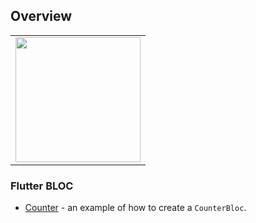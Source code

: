 
## Overview

<div style="text-align: center">
    <table>
        <tr>
            <td style="text-align: center">
                <img src="https://firebasestorage.googleapis.com/v0/b/testfirebase-50204.appspot.com/o/flutter_counter.gif?alt=media&token=a5da79ea-6274-4edc-8acd-22f550461280" width="200"/>
            </td>            
            <!-- <td style="text-align: center">
                <a href="https://bloclibrary.dev/#/flutterinfinitelisttutorial">
                    <img src="https://bloclibrary.dev/assets/gifs/flutter_infinite_list.gif" width="200"/>
                </a>
            </td>
            <td style="text-align: center">
                <a href="https://bloclibrary.dev/#/flutterfirebaselogintutorial">
                    <img src="https://bloclibrary.dev/assets/gifs/flutter_firebase_login.gif" width="200" />
                </a>
            </td> -->
        </tr>
        <!-- <tr>
            <td style="text-align: center">
                <a href="https://bloclibrary.dev/#/flutterangulargithubsearch">
                    <img src="https://bloclibrary.dev/assets/gifs/flutter_github_search.gif" width="200"/>
                </a>
            </td>
            <td style="text-align: center">
                <a href="https://bloclibrary.dev/#/flutterweathertutorial">
                    <img src="https://bloclibrary.dev/assets/gifs/flutter_weather.gif" width="200"/>
                </a>
            </td>
            <td style="text-align: center">
                <a href="https://bloclibrary.dev/#/fluttertodostutorial">
                    <img src="https://bloclibrary.dev/assets/gifs/flutter_todos.gif" width="200"/>
                </a>
            </td>
        </tr> -->
    </table>
</div>

### Flutter BLOC

- [Counter](https://github.com/yootyakuza/flutter_bloc) - an example of how to create a `CounterBloc`.
